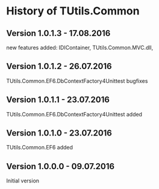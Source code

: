 # History of TUtils.Common

## Version 1.0.1.3 - 17.08.2016
new features added: IDIContainer, TUtils.Common.MVC.dll, 
## Version 1.0.1.2 - 26.07.2016
TUtils.Common.EF6.DbContextFactory4Unittest bugfixes
## Version 1.0.1.1 - 23.07.2016
TUtils.Common.EF6.DbContextFactory4Unittest added
## Version 1.0.1.0 - 23.07.2016
TUtils.Common.EF6 added
## Version 1.0.0.0 - 09.07.2016
Initial version